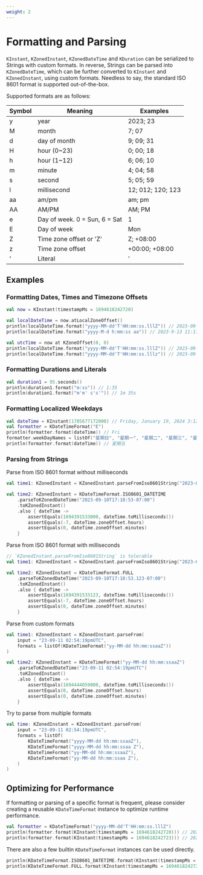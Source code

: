 ```yaml
---
weight: 2
---
```


# Formatting and Parsing

`KInstant`, `KZonedInstant`, `KZonedDateTime` and `KDuration` can be serialized to Strings with custom formats. In reverse, Strings can be parsed into `KZonedDateTime`, which can be further converted to `KInstant` and `KZonedInstant`, using custom formats. Needless to say, the standard ISO 8601 format is supported out-of-the-box.

Supported formats are as follows:

| Symbol | Meaning                       | Examples          |
|--------|-------------------------------|-------------------|
| y      | year                          | 2023; 23          |
| M      | month                         | 7; 07             |
| d      | day of month                  | 9; 09; 31         |
| H      | hour (0~23)                   | 0; 00; 18         |
| h      | hour (1~12)                   | 6; 06; 10         |
| m      | minute                        | 4; 04; 58         |
| s      | second                        | 5; 05; 59         |
| l      | millisecond                   | 12; 012; 120; 123 |
| aa     | am/pm                         | am; pm            |
| AA     | AM/PM                         | AM; PM            |
| e      | Day of week. 0 = Sun, 6 = Sat | 1                 |
| E      | Day of week                   | Mon               |
| Z      | Time zone offset or 'Z'       | Z; +08:00         |
| z      | Time zone offset              | +00:00; +08:00    |
| '      | Literal                       | '                 |

## Examples

### Formatting Dates, Times and Timezone Offsets

```kotlin
val now = KInstant(timestampMs = 1694618242720)

val localDateTime = now.atLocalZoneOffset()
println(localDateTime.format("yyyy-MM-dd'T'HH:mm:ss.lllZ")) // 2023-09-13T23:17:22.720+08:00
println(localDateTime.format("yyyy-M-d h:mm:ss aa")) // 2023-9-13 11:17:22 pm

val utcTime = now at KZoneOffset(0, 0)
println(localDateTime.format("yyyy-MM-dd'T'HH:mm:ss.lllZ")) // 2023-09-13T15:17:22.720Z
println(localDateTime.format("yyyy-MM-dd'T'HH:mm:ss.lllz")) // 2023-09-13T15:17:22.720+00:00
```

### Formatting Durations and Literals

```kotlin
val duration1 = 95.seconds()
println(duration1.format("m:ss")) // 1:35
println(duration1.format("m'm' s's'")) // 1m 35s
```

### Formatting Localized Weekdays
```kotlin
val dateTime = KInstant(1705677172000) // Friday, January 19, 2024 3:12:52 PM GMT
val formatter = KDateTimeFormat("E")
println(formatter.format(dateTime)) // Fri
formatter.weekDayNames = listOf("星期日", "星期一", "星期二", "星期三", "星期四", "星期五", "星期六")
println(formatter.format(dateTime)) // 星期五
```

### Parsing from Strings

Parse from ISO 8601 format without milliseconds

```kotlin
val time1: KZonedInstant = KZonedInstant.parseFromIso8601String("2023-09-10T17:18:53-07:00")

val time2: KZonedInstant = KDateTimeFormat.ISO8601_DATETIME
    .parseToKZonedDateTime("2023-09-10T17:18:53-07:00")
    .toKZonedInstant()
    .also { dateTime ->
        assertEquals(1694391533000, dateTime.toMilliseconds())
        assertEquals(-7, dateTime.zoneOffset.hours)
        assertEquals(0, dateTime.zoneOffset.minutes)
    }
```

Parse from ISO 8601 format with milliseconds

```kotlin
// `KZonedInstant.parseFromIso8601String` is tolerable
val time1: KZonedInstant = KZonedInstant.parseFromIso8601String("2023-09-10T17:18:53.123-07:00")

val time2: KZonedInstant = KDateTimeFormat.FULL
    .parseToKZonedDateTime("2023-09-10T17:18:53.123-07:00")
    .toKZonedInstant()
    .also { dateTime ->
        assertEquals(1694391533123, dateTime.toMilliseconds())
        assertEquals(-7, dateTime.zoneOffset.hours)
        assertEquals(0, dateTime.zoneOffset.minutes)
    }
```

Parse from custom formats

```kotlin
val time1: KZonedInstant = KZonedInstant.parseFrom(
    input = "23-09-11 02:54:19pmUTC",
    formats = listOf(KDateTimeFormat("yy-MM-dd hh:mm:ssaaZ"))
)

val time2: KZonedInstant = KDateTimeFormat("yy-MM-dd hh:mm:ssaaZ")
    .parseToKZonedDateTime("23-09-11 02:54:19pmUTC")
    .toKZonedInstant()
    .also { dateTime ->
        assertEquals(1694444059000, dateTime.toMilliseconds())
        assertEquals(0, dateTime.zoneOffset.hours)
        assertEquals(0, dateTime.zoneOffset.minutes)
    }
```

Try to parse from multiple formats
```kotlin
val time: KZonedInstant = KZonedInstant.parseFrom(
    input = "23-09-11 02:54:19pmUTC",
    formats = listOf(
        KDateTimeFormat("yyyy-MM-dd hh:mm:ssaaZ"),
        KDateTimeFormat("yyyy-MM-dd hh:mm:ssaa Z"),
        KDateTimeFormat("yy-MM-dd hh:mm:ssaaZ"),
        KDateTimeFormat("yy-MM-dd hh:mm:ssaa Z"),
    )
)

```

## Optimizing for Performance

If formatting or parsing of a specific format is frequent, please consider creating a reusable `KDateTimeFormat` instance to optimize runtime performance.

```kotlin
val formatter = KDateTimeFormat("yyyy-MM-dd'T'HH:mm:ss.lllZ")
println(formatter.format(KInstant(timestampMs = 1694618242720))) // 2023-09-13T23:17:22.720+08:00
println(formatter.format(KInstant(timestampMs = 1694618242723))) // 2023-09-13T23:17:22.723+08:00
```

There are also a few builtin `KDateTimeFormat` instances can be used directly.

```kotlin
println(KDateTimeFormat.ISO8601_DATETIME.format(KInstant(timestampMs = 1694618242720))) // 2023-09-13T23:17:22+08:00
println(KDateTimeFormat.FULL.format(KInstant(timestampMs = 1694618242720))) // 2023-09-13T23:17:22.720+08:00
```

